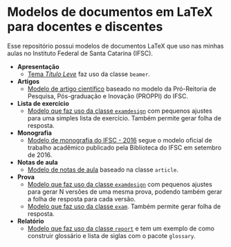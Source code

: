 # Modelos de documentos em LaTeX para docentes e discentes

Esse repositório possui modelos de documentos LaTeX que uso nas minhas aulas no Instituto Federal de Santa Catarina (IFSC).



- **Apresentação**
  - [Tema *Título Leve*](apresentacao/titulo-leve) faz uso da classe `beamer`.
- **Artigos**
  - [Modelo de artigo científico](artigo/modelo-ifsc-proppi) baseado no modelo da Pró-Reitoria de Pesquisa, Pós-graduação e Inovação (PROPPI) do IFSC.
- **Lista de exercício**
  - [Modelo que faz uso da classe `examdesign`](lista-exercicio) com pequenos ajustes para uma simples lista de exercício. Também permite gerar folha de resposta.
- **Monografia**
  - [Modelo de monografia do IFSC - 2016](monografia) segue o modelo oficial de trabalho acadêmico publicado pela Biblioteca do IFSC em setembro de 2016.
- **Notas de aula**
  - [Modelo de notas de aula](nota-de-aula) baseado na classe `article`. 
- **Prova**
  - [Modelo que faz uso da classe `examdesign`](prova/prova-examdesign) com pequenos ajustes para gerar N versões de uma mesma prova, podendo também gerar a folha de resposta para cada versão.
  - [Modelo que faz uso da classe `exam`](prova/prova-exam). Também permite gerar folha de resposta.
- **Relatório**
  - [Modelo que faz uso da classe `report`](relatorio/report) e tem um exemplo de como construir glossário e lista de siglas com o pacote `glossary`.

